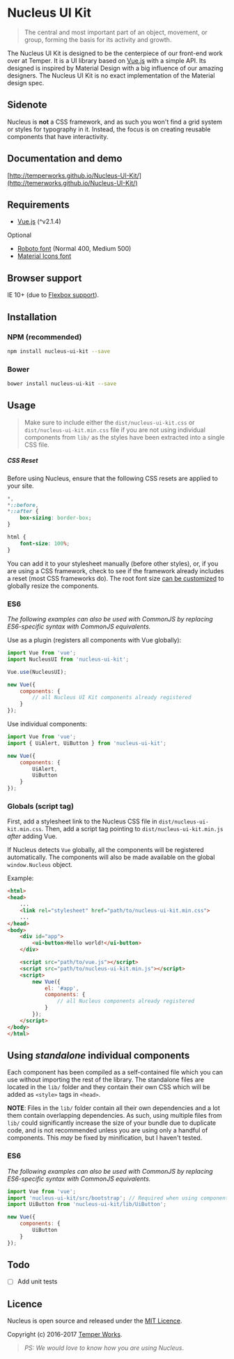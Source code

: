 # Nucleus UI Kit

> The central and most important part of an object, movement, or group, forming the basis for its activity and growth.

The Nucleus UI Kit is designed to be the centerpiece of our front-end work over at Temper. It is a UI library based on [Vue.js](http://vuejs.org) with a simple API. Its designed is inspired by Material Design with a big influence of our amazing designers. The Nucleus UI Kit is no exact implementation of the Material design spec.

## Sidenote

Nucleus is **not** a CSS framework, and as such you won't find a grid system or styles for typography in it. Instead, the focus is on creating reusable components that have interactivity.

## Documentation and demo
[http://temperworks.github.io/Nucleus-UI-Kit/](http://temerworks.github.io/Nucleus-UI-Kit/)

## Requirements
* [Vue.js](http://vuejs.org/) (^v2.1.4)

Optional
* [Roboto font](https://www.google.com/fonts/specimen/Roboto) (Normal 400, Medium 500)
* [Material Icons font](http://google.github.io/material-design-icons/#icon-font-for-the-web)

## Browser support
IE 10+ (due to [Flexbox support](http://caniuse.com/#search=flexbox)).

## Installation

### NPM (recommended)

```bash
npm install nucleus-ui-kit --save
```

### Bower

```bash
bower install nucleus-ui-kit --save
```

## Usage
> Make sure to include either the `dist/nucleus-ui-kit.css` or `dist/nucleus-ui-kit.min.css` file if you are not using individual components from `lib/` as the styles have been extracted into a single CSS file.

##### CSS Reset

Before using Nucleus, ensure that the following CSS resets are applied to your site.

```css
*,
*::before,
*::after {
    box-sizing: border-box;
}

html {
    font-size: 100%;
}
```

You can add it to your stylesheet manually (before other styles), or, if you are using a CSS framework, check to see if the framework already includes a reset (most CSS frameworks do). The root font size [can be customized](Customization.md#component-sizing) to globally resize the components.

### ES6

*The following examples can also be used with CommonJS by replacing ES6-specific syntax with CommonJS equivalents.*

Use as a plugin (registers all components with Vue globally):

```js
import Vue from 'vue';
import NucleusUI from 'nucleus-ui-kit';

Vue.use(NucleusUI);

new Vue({
    components: {
        // all Nucleus UI Kit components already registered
    }
});
```

Use individual components:

```js
import Vue from 'vue';
import { UiAlert, UiButton } from 'nucleus-ui-kit';

new Vue({
    components: {
        UiAlert,
        UiButton
    }
});
```

### Globals (script tag)

First, add a stylesheet link to the Nucleus CSS file in `dist/nucleus-ui-kit.min.css`. Then, add a script tag pointing to `dist/nucleus-ui-kit.min.js` *after* adding Vue.

If Nucleus detects `Vue` globally, all the components will be registered automatically. The components will also be made available on the global `window.Nucleus` object.

Example:

```html
<html>
<head>
    ...
    <link rel="stylesheet" href="path/to/nucleus-ui-kit.min.css">
    ...
</head>
<body>
    <div id="app">
        <ui-button>Hello world!</ui-button>
    </div>

    <script src="path/to/vue.js"></script>
    <script src="path/to/nucleus-ui-kit.min.js"></script>
    <script>
        new Vue({
            el: '#app',
            components: {
                // all Nucleus components already registered
            }
        });
    </script>
</body>
</html>
```

## Using *standalone* individual components

Each component has been compiled as a self-contained file which you can use without importing the rest of the library. The standalone files are located in the `lib/` folder and they contain their own CSS which will be added as `<style>` tags in `<head>`.

**NOTE**: Files in the `lib/` folder contain all their own dependencies and a lot them contain overlapping dependencies. As such, using multiple files from `lib/` could significantly increase the size of your bundle due to duplicate code, and is not recommended unless you are using only a handful of components. This *may* be fixed by minification, but I haven't tested.

### ES6

*The following examples can also be used with CommonJS by replacing ES6-specific syntax with CommonJS equivalents.*

```js
import Vue from 'vue';
import 'nucleus-ui-kit/src/bootstrap'; // Required when using components from `lib/`, should be imported only once in your project
import UiButton from 'nucleus-ui-kit/lib/UiButton';

new Vue({
    components: {
        UiButton
    }
});
```

## Todo
* [ ] Add unit tests

## Licence
Nucleus is open source and released under the [MIT Licence](LICENCE).

Copyright (c) 2016-2017 [Temper Works](https://github.com/temperworks).

> *PS: We would love to know how you are using Nucleus*.
